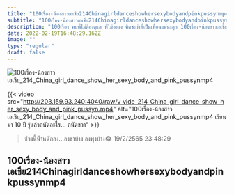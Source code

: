 ```yaml
---
title: "100เรื่อง-น้องสาวเอเชีย214Chinagirldanceshowhersexybodyandpinkpussynmp4"
subtitle: "100เรื่อง-น้องสาวเอเชีย214Chinagirldanceshowhersexybodyandpinkpussynmp4 เจ็บแล้วจำคือคน หวยกินแล้วทนคือรักแท้"
description: "100เรื่อง คบพี่ไม่ต้องดูแล พี่ไม่งอแง คิดซะว่าพี่เป็นเพื่อนแม่นะลูก 100เรื่อง-น้องสาวเอเชีย214Chinagirldanceshowhersexybodyandpinkpussynmp4 19/2/2565 23:48:29"
date: 2022-02-19T16:48:29.162Z
image: ""
type: "regular"
draft: false
---
```


![100เรื่อง-น้องสาวเอเชีย_214_China_girl_dance_show_her_sexy_body_and_pink_pussynmp4](http://203.159.93.240:4040/raw/v_vide_214_China_girl_dance_show_her_sexy_body_and_pink_pussyn.jpg)

{{< video src="http://203.159.93.240:4040/raw/v_vide_214_China_girl_dance_show_her_sexy_body_and_pink_pussyn.mp4" alt="100เรื่อง-น้องสาวเอเชีย_214_China_girl_dance_show_her_sexy_body_and_pink_pussynmp4 เรียนมา 10 ปี รู้แล้วถนัดอะไร... ถนัดขวา" >}}


> ช่วงนี้น้ำหนักลง...ลงขาบ้าง ลงพุงบ้าง😂 19/2/2565 23:48:29

## 100เรื่อง-น้องสาวเอเชีย214Chinagirldanceshowhersexybodyandpinkpussynmp4
